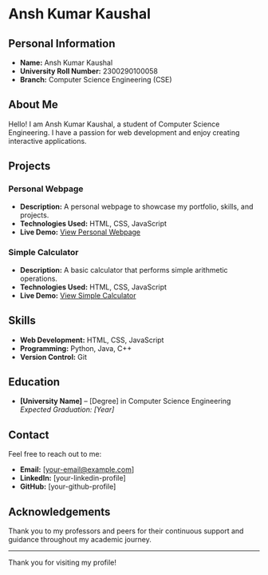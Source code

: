 # Ansh Kumar Kaushal

## Personal Information
- **Name:** Ansh Kumar Kaushal
- **University Roll Number:** 2300290100058
- **Branch:** Computer Science Engineering (CSE)

## About Me
Hello! I am Ansh Kumar Kaushal, a student of Computer Science Engineering. I have a passion for web development and enjoy creating interactive applications. 

## Projects

### Personal Webpage
- **Description:** A personal webpage to showcase my portfolio, skills, and projects.
- **Technologies Used:** HTML, CSS, JavaScript
- **Live Demo:** [View Personal Webpage](link-to-your-webpage)

### Simple Calculator
- **Description:** A basic calculator that performs simple arithmetic operations.
- **Technologies Used:** HTML, CSS, JavaScript
- **Live Demo:** [View Simple Calculator](link-to-your-calculator)

## Skills
- **Web Development:** HTML, CSS, JavaScript
- **Programming:** Python, Java, C++
- **Version Control:** Git

## Education
- **[University Name]** – [Degree] in Computer Science Engineering  
  *Expected Graduation: [Year]*

## Contact
Feel free to reach out to me:
- **Email:** [your-email@example.com]
- **LinkedIn:** [your-linkedin-profile]
- **GitHub:** [your-github-profile]

## Acknowledgements
Thank you to my professors and peers for their continuous support and guidance throughout my academic journey.

---

Thank you for visiting my profile!
